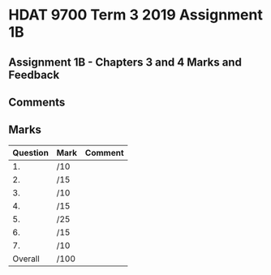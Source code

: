 # HDAT 9700 Term 3 2019 Assignment 1B

## Assignment 1B - Chapters 3 and 4 Marks and Feedback

## Comments




## Marks

| Question | Mark           | Comment       	|
|----------|----------------|---------------	|
| 1.       |  /10           |               	|
| 2.       |  /15           |                 |
| 3.       |  /10           |      	          |
| 4.       |  /15           |   	            |
| 5.       |  /25           |                 |
| 6.       |  /15           |      	          |
| 7.       |  /10           |      	          |
| Overall  |  /100          |                 |
